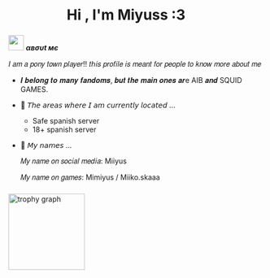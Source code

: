<h1 align="center"><b>Hi , I'm Miyuss :3 </b><img **https://cdn.cdnstep.com/30hZZq5UKW6icz42GztD/0-1.thumb128.webp" width**" width="35"></h1>

###
 <img src="https://cdn.cdnstep.com/30hZZq5UKW6icz42GztD/0-1.thumb128.webp" width="30px">&nbsp;***αвσυt мє***

𝐼 𝑎𝑚 𝑎 𝑝𝑜𝑛𝑦 𝑡𝑜𝑤𝑛 𝑝𝑙𝑎𝑦𝑒𝑟!! 𝑡ℎ𝑖𝑠 𝑝𝑟𝑜𝑓𝑖𝑙𝑒 𝑖𝑠 𝑚𝑒𝑎𝑛𝑡 𝑓𝑜𝑟 𝑝𝑒𝑜𝑝𝑙𝑒 𝑡𝑜 𝑘𝑛𝑜𝑤 𝑚𝑜𝑟𝑒 𝑎𝑏𝑜𝑢𝑡 𝑚𝑒

* 𝑰 𝒃𝒆𝒍𝒐𝒏𝒈 𝒕𝒐 𝒎𝒂𝒏𝒚 𝒇𝒂𝒏𝒅𝒐𝒎𝒔, 𝒃𝒖𝒕 𝒕𝒉𝒆 𝒎𝒂𝒊𝒏 𝒐𝒏𝒆𝒔 𝒂𝒓e AIB 𝒂𝒏𝒅 SQUID GAMES.
- 🤍 𝘛𝘩𝘦 𝘢𝘳𝘦𝘢𝘴 𝘸𝘩𝘦𝘳𝘦 𝘐 𝘢𝘮 𝘤𝘶𝘳𝘳𝘦𝘯𝘵𝘭𝘺 𝘭𝘰𝘤𝘢𝘵𝘦𝘥 ...
  - Safe spanish server
  - 18+ spanish server
- 🤍 𝘔𝘺 𝘯𝘢𝘮𝘦𝘴 ...
   
  𝑀𝑦 𝑛𝑎𝑚𝑒 𝑜𝑛 𝑠𝑜𝑐𝑖𝑎𝑙 𝑚𝑒𝑑𝑖𝑎: Miiyus
  
  𝑀𝑦 𝑛𝑎𝑚𝑒 𝑜𝑛 𝑔𝑎𝑚𝑒𝑠: Mimiyus / Miiko.skaaa
###
###
###
###

  <img src="https://github-profile-trophy.vercel.app?username=miiyus&theme=dracula&column=-1&row=1&margin-w=8&margin-h=8&no-bg=false&no-frame=false&order=4" height="150" alt="trophy graph"  />
</div>

###


